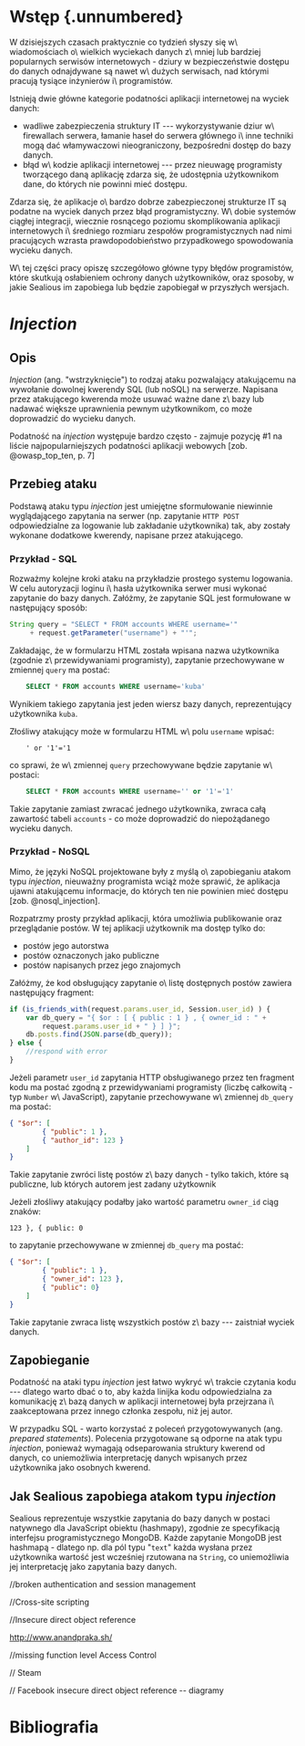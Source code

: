 # Wstęp {.unnumbered}

W dzisiejszych czasach praktycznie co tydzień słyszy się w\ wiadomościach o\ wielkich wyciekach danych z\ mniej lub bardziej popularnych serwisów internetowych - dziury w bezpieczeństwie dostępu do danych odnajdywane są nawet w\ dużych serwisach, nad którymi pracują tysiące inżynierów i\ programistów. 

Istnieją dwie główne kategorie podatności aplikacji internetowej na wyciek danych:

* wadliwe zabezpieczenia struktury IT --- wykorzystywanie dziur w\ firewallach serwera, łamanie haseł do serwera głównego i\ inne techniki mogą dać włamywaczowi nieograniczony, bezpośredni dostęp do bazy danych.
* błąd w\ kodzie aplikacji internetowej --- przez nieuwagę programisty tworzącego daną aplikację zdarza się, że udostępnia użytkownikom dane, do których nie powinni mieć dostępu.

Zdarza się, że aplikacje o\ bardzo dobrze zabezpieczonej strukturze IT są podatne na wyciek danych przez błąd programistyczny. W\ dobie systemów ciągłej integracji, wiecznie rosnącego poziomu skomplikowania aplikacji internetowych i\ średniego rozmiaru zespołów programistycznych nad nimi pracujących wzrasta prawdopodobieństwo przypadkowego spowodowania wycieku danych.

W\ tej części pracy opiszę szczegółowo główne typy błędów programistów, które skutkują osłabieniem ochrony danych użytkowników, oraz sposoby, w jakie Sealious im zapobiega lub będzie zapobiegał w przyszłych wersjach.

# *Injection*

## Opis

*Injection* (ang. "wstrzyknięcie") to rodzaj ataku pozwalający atakującemu na wywołanie dowolnej kwerendy SQL (lub noSQL) na serwerze. Napisana przez atakującego kwerenda może usuwać ważne dane z\ bazy lub nadawać większe uprawnienia pewnym użytkownikom, co może doprowadzić do wycieku danych.

Podatność na *injection* występuje bardzo często - zajmuje pozycję #1 na liście najpopularniejszych podatności aplikacji webowych [zob. @owasp_top_ten, p. 7]

## Przebieg ataku

Podstawą ataku typu *injection* jest umiejętne sformułowanie niewinnie wyglądającego zapytania na serwer (np. zapytanie `HTTP POST` odpowiedzialne za logowanie lub zakładanie użytkownika) tak, aby zostały wykonane dodatkowe kwerendy, napisane przez atakującego. 

### Przykład - SQL

Rozważmy kolejne kroki ataku na przykładzie prostego systemu logowania. W celu autoryzacji loginu i\ hasła użytkownika serwer musi wykonać zapytanie do bazy danych. Załóżmy, że zapytanie SQL jest formułowane w następujący sposób:

```java
String query = "SELECT * FROM accounts WHERE username='"
     + request.getParameter("username") + "'";
```

Zakładając, że w formularzu HTML została wpisana nazwa użytkownika (zgodnie z\ przewidywaniami programisty), zapytanie przechowywane w zmiennej `query` ma postać: 

```sql
    SELECT * FROM accounts WHERE username='kuba'
```

Wynikiem takiego zapytania jest jeden wiersz bazy danych, reprezentujący użytkownika `kuba`.

Złośliwy atakujący może w formularzu HTML w\ polu `username` wpisać:

```
    ' or '1'='1
```

co sprawi, że w\ zmiennej `query` przechowywane będzie zapytanie w\ postaci:

```sql
    SELECT * FROM accounts WHERE username='' or '1'='1'
```

Takie zapytanie zamiast zwracać jednego użytkownika, zwraca całą zawartość tabeli `accounts` - co może doprowadzić do niepożądanego wycieku danych. 

### Przykład - NoSQL

Mimo, że języki NoSQL projektowane były z myślą o\ zapobieganiu atakom typu *injection*, nieuważny programista wciąż może sprawić, że aplikacja ujawni atakującemu informacje, do których ten nie powinien mieć dostępu [zob. @nosql_injection].

Rozpatrzmy prosty przykład aplikacji, która umożliwia publikowanie oraz przeglądanie postów. W tej aplikacji użytkownik ma dostęp tylko do: 

* postów jego autorstwa
* postów oznaczonych jako publiczne
* postów napisanych przez jego znajomych

Załóżmy, że kod obsługujący zapytanie o\ listę dostępnych postów zawiera następujący fragment:

```javascript
if (is_friends_with(request.params.user_id, Session.user_id) ) {
    var db_query = "{ $or : [ { public : 1 } , { owner_id : " + 
        request.params.user_id + " } ] }";
    db.posts.find(JSON.parse(db_query));
} else {
    //respond with error
}
```

Jeżeli parametr `user_id` zapytania HTTP obsługiwanego przez ten fragment kodu ma postać zgodną z przewidywaniami programisty (liczbę całkowitą - typ `Number` w\ JavaScript), zapytanie przechowywane w\ zmiennej `db_query` ma postać:

```json
{ "$or": [
        { "public": 1 },
        { "author_id": 123 }
    ]
}
```

Takie zapytanie zwróci listę postów z\ bazy danych - tylko takich, które są publiczne, lub których autorem jest zadany użytkownik

Jeżeli złośliwy atakujący podałby jako wartość parametru `owner_id` ciąg znaków: 

```
123 }, { public: 0
```

to zapytanie przechowywane w zmiennej `db_query` ma postać:

```json
{ "$or": [
        { "public": 1 },
        { "owner_id": 123 },
        { "public": 0}
    ]
}
```

Takie zapytanie zwraca listę wszystkich postów z\ bazy --- zaistniał wyciek danych. 

## Zapobieganie

Podatność na ataki typu *injection* jest łatwo wykryć w\ trakcie czytania kodu --- dlatego warto dbać o to, aby każda linijka kodu odpowiedzialna za komunikację z\ bazą danych w aplikacji internetowej była przejrzana i\ zaakceptowana przez innego członka zespołu, niż jej autor. 

W przypadku SQL - warto korzystać z poleceń przygotowywanych (ang. *prepared statements*). Polecenia przygotowane są odporne na atak typu *injection*, ponieważ wymagają odseparowania struktury kwerend od danych, co uniemożliwia interpretację danych wpisanych przez użytkownika jako osobnych kwerend.

## Jak Sealious zapobiega atakom typu *injection*

Sealious reprezentuje wszystkie zapytania do bazy danych w postaci natywnego dla JavaScript obiektu (hashmapy), zgodnie ze specyfikacją interfejsu programistycznego MongoDB. Każde zapytanie MongoDB jest hashmapą - dlatego np. dla pól typu "`text`" każda wysłana przez użytkownika wartość jest wcześniej rzutowana na `String`, co uniemożliwia jej interpretację jako zapytania bazy danych. 



//broken authentication and session management

//Cross-site scripting 

//Insecure direct object reference

http://www.anandpraka.sh/

//missing function level Access Control

// Steam


// Facebook insecure direct object reference -- diagramy

# Bibliografia